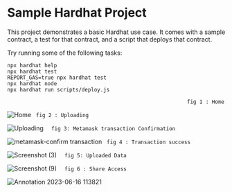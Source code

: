 # Sample Hardhat Project

This project demonstrates a basic Hardhat use case. It comes with a sample contract, a test for that contract, and a script that deploys that contract.

Try running some of the following tasks:

```shell
npx hardhat help
npx hardhat test
REPORT_GAS=true npx hardhat test
npx hardhat node
npx hardhat run scripts/deploy.js
```
                                                              fig 1 : Home
![Home](https://github.com/shubhamathawane/file-system-blockchain/assets/67777638/6ebef790-2956-4dc3-a5b9-96dfcae70e69)
                                                            ```  fig 2 : Uploading ```
                                                            
![Uploading](https://github.com/shubhamathawane/file-system-blockchain/assets/67777638/0e160099-8ae0-4740-a479-d40e70265292)
                                                            ```  fig 3: Metamask transaction Confirmation```
                                                            
![metamask-confirm transaction](https://github.com/shubhamathawane/file-system-blockchain/assets/67777638/6e0467a1-7e3f-42cc-85db-40de4bacb841)
                                                             ``` fig 4 : Transaction success```
                                                             
![Screenshot (3)](https://github.com/shubhamathawane/file-system-blockchain/assets/67777638/f459ea61-8af4-4008-86b5-003c2bccdc45)
                                                            ```  fig 5: Uploaded Data```
                                                            
![Screenshot (9)](https://github.com/shubhamathawane/file-system-blockchain/assets/67777638/c50f2f18-7d78-4a00-b3ab-4dbf96473d92)
                                                            ```  fig 6 : Share Access```
                                                            
![Annotation 2023-06-16 113821](https://github.com/shubhamathawane/file-system-blockchain/assets/67777638/9cc5bfb1-9673-40c7-aa5a-3541828ab995)
